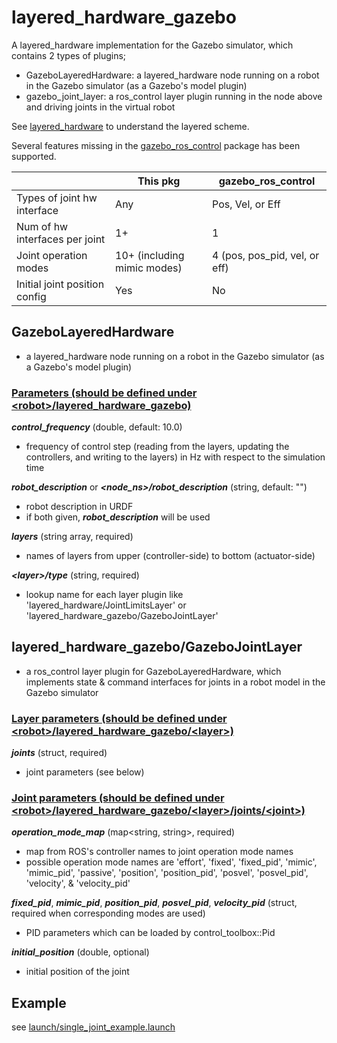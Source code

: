 # layered_hardware_gazebo
A layered_hardware implementation for the Gazebo simulator, which contains 2 types of plugins;

* GazeboLayeredHardware: a layered_hardware node running on a robot in the Gazebo simulator (as a Gazebo's model plugin)
* gazebo_joint_layer: a ros_control layer plugin running in the node above and driving joints in the virtual robot

See [layered_hardware](https://github.com/yoshito-n-students/layered_hardware) to understand the layered scheme.

Several features missing in the [gazebo_ros_control](https://github.com/ros-simulation/gazebo_ros_pkgs) package has been supported.

|                                | This pkg                    | gazebo_ros_control            |
| ---                            | ---                         | ---                           |
| Types of joint hw interface    | Any                         | Pos, Vel, or Eff              |
| Num of hw interfaces per joint | 1+                          | 1                             |
| Joint operation modes          | 10+ (including mimic modes) | 4 (pos, pos_pid, vel, or eff) |
| Initial joint position config  | Yes                         | No                            |

## GazeboLayeredHardware
* a layered_hardware node running on a robot in the Gazebo simulator (as a Gazebo's model plugin)

### <u>Parameters (should be defined under <robot\>/layered_hardware_gazebo)</u>
___control_frequency___ (double, default: 10.0)
* frequency of control step (reading from the layers, updating the controllers, and writing to the layers) in Hz with respect to the simulation time

___robot_description___ or ___<node_ns\>/robot_description___ (string, default: "")
* robot description in URDF
* if both given, ___robot_description___ will be used

___layers___ (string array, required)
* names of layers from upper (controller-side) to bottom (actuator-side)

___<layer\>/type___ (string, required)
* lookup name for each layer plugin like 'layered_hardware/JointLimitsLayer' or 'layered_hardware_gazebo/GazeboJointLayer'

## layered_hardware_gazebo/GazeboJointLayer
* a ros_control layer plugin for GazeboLayeredHardware, which implements state & command interfaces for joints in a robot model in the Gazebo simulator

### <u>Layer parameters (should be defined under <robot\>/layered_hardware_gazebo/<layer\>)</u>
___joints___ (struct, required)
* joint parameters (see below)

### <u>Joint parameters (should be defined under <robot\>/layered_hardware_gazebo/<layer\>/joints/<joint\>)</u>
___operation_mode_map___ (map<string, string>, required)
* map from ROS's controller names to joint operation mode names
* possible operation mode names are 'effort', 'fixed', 'fixed_pid', 'mimic', 'mimic_pid', 'passive', 'position', 'position_pid', 'posvel', 'posvel_pid', 'velocity', & 'velocity_pid'

___fixed_pid___, ___mimic_pid___, ___position_pid___, ___posvel_pid___, ___velocity_pid___ (struct, required when corresponding modes are used)
* PID parameters which can be loaded by control_toolbox::Pid

___initial_position___ (double, optional)
* initial position of the joint

## Example
see [launch/single_joint_example.launch](launch/single_joint_example.launch)